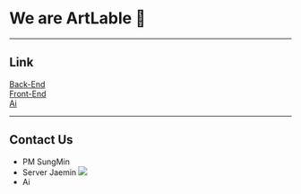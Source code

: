 # We are ArtLable 👋
---
## Link
[Back-End](https://github.com/ArtLable/back-end)<br>
[Front-End](https://github.com/ArtLable/front-end)<br>
[Ai]()

---
## Contact Us
- PM SungMin <br>
- Server Jaemin  <img src="https://img.shields.io/badge/wjdwoals9292-EA4335?style=for-the-badge&logo=gmail&logoColor=white"> <br>
- Ai <br>


<!--

**Here are some ideas to get you started:**

🙋‍♀️ A short introduction - what is your organization all about?
🌈 Contribution guidelines - how can the community get involved?
👩‍💻 Useful resources - where can the community find your docs? Is there anything else the community should know?
🍿 Fun facts - what does your team eat for breakfast?
🧙 Remember, you can do mighty things with the power of [Markdown](https://docs.github.com/github/writing-on-github/getting-started-with-writing-and-formatting-on-github/basic-writing-and-formatting-syntax)
-->
